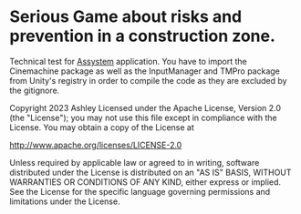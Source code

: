 # Serious Game about risks and prevention in a construction zone.
 Technical test for [Assystem](https://www.assystem.com/en/) application.
 You have to import the Cinemachine package as well as the InputManager and TMPro package
 from Unity's registry in order to compile the code as they are excluded by the gitignore.

 Copyright 2023 Ashley
 Licensed under the Apache License, Version 2.0 (the "License");
 you may not use this file except in compliance with the License.
 You may obtain a copy of the License at
 
 http://www.apache.org/licenses/LICENSE-2.0
 
 Unless required by applicable law or agreed to in writing, software
 distributed under the License is distributed on an "AS IS" BASIS,
 WITHOUT WARRANTIES OR CONDITIONS OF ANY KIND, either express or implied.
 See the License for the specific language governing permissions and
 limitations under the License.
